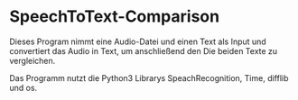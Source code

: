 # SpeechToText-Comparison

Dieses Program nimmt eine Audio-Datei und einen Text als Input und convertiert das Audio in Text, um anschließend den Die beiden Texte zu vergleichen.

Das Programm nutzt die Python3 Librarys SpeachRecognition, Time, difflib und os.
